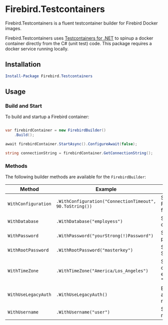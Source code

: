 ﻿# Firebird.Testcontainers

Firebird.Testcontainers is a fluent testcontainer builder for Firebird Docker images.

Firebird.Testcontainers uses [Testcontainers for .NET](https://dotnet.testcontainers.org/) to spinup a docker container directly from the C# (unit test) code. This package requires a docker service running locally.

## Installation

```PowerShell
Install-Package Firebird.Testcontainers
```

## Usage
### Build and Start

To build and startup a Firebird container:

```csharp

var firebirdContainer = new FirebirdBuilder()
    .Build();

await firebirdContainer.StartAsync().ConfigureAwait(false);

string connectionString = firebirdContainer.GetConnectionString();

```

### Methods
The following builder methods are available for the `FirebirdBuilder`:

| Method |  Example | What |
| -      | -        | -    |
| `WithConfiguration` | `.WithConfiguration("ConnectionTimeout", 90.ToString())` | Sets values in the Firebird configuration file (firebird.conf).
| `WithDatabase` | `.WithDatabase("employess")` | Sets the Firebird database name.
| `WithPassword` | `.WithPassword("yourStrong(!)Password")` | Sets the Firebird user password.
| `WithRootPassword` | `.WithRootPassword("masterkey")` | Sets the Firebird SYSDBA password.
| `WithTimeZone` | `.WithTimeZone("America/Los_Angeles")` | Sets the Firebird container time zone. e.g. "America/Los_Angeles".
| `WithUseLegacyAuth` | `.WithUseLegacyAuth()` | Enables legacy Firebird authentication (not recommended).
| `WithUsername` | `.WithUsername("user")` | Sets the Firebird user name.